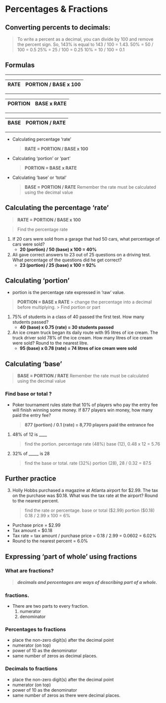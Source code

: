 # Percentages & Fractions
## Converting percents to decimals:
>To write a percent as a decimal, you can divide by 100 and remove the percent sign. So, 143% is equal to 143 / 100 = 1.43.
50% = 50 / 100 = 0.5
25% = 25 / 100 = 0.25
10% = 10 / 100 = 0.1


## Formulas

---
|RATE 	|PORTION / BASE  x 100|
|--|--|

---
|PORTION|BASE x RATE|
|--|--|
---
|BASE|  PORTION / RATE|
|--|--|

---
- Calculating percentage ‘rate’ 
    > **RATE = PORTION / BASE x 100**
- Calculating ‘portion’ or ‘part’
    > **PORTION = BASE x RATE** 
- Calculating ‘base’ or ‘total’ 
    > **BASE = PORTION / RATE**
    Remember the rate must be calculated using the decimal value
## Calculating the percentage ‘rate’  

> **RATE = PORTION / BASE x 100**

> Find the percentage rate 

1. If 20 cars were sold from a garage that had 50 cars, what percentage of cars were sold? 
   - **20 (portion) / 50 (base) x 100 = 40%**
2. Ali gave correct answers to 23 out of 25 questions on a driving test. What percentage of the questions did he get correct? 
   - **23 (portion) / 25 (base) x 100 = 92%**



## Calculating ‘portion’ 
   - portion is the percentage rate expressed in ‘raw’ value. 
> **PORTION = BASE x RATE** 
    > change the percentage into a decimal before multiplying. 
    > Find portion or part

1. 75% of students in a class of 40 passed the first test. How many students passed? 
   - **40 (base) x 0.75 (rate) = 30 students passed**
2. An ice cream truck began its daily route with 95 litres of ice cream. The truck driver sold 78% of the ice cream. How many litres of ice cream were sold? Round to the nearest litre. 
   - **95 (base) x 0.78 (rate) = 74 litres of ice cream were sold**

## Calculating ‘base’  
> **BASE = PORTION / RATE**
Remember the rate must be calculated using the decimal value

### Find base or total ?
- Poker tournament rules state that 10% of players who pay the entry fee will finish winning some money. If 877 players win money, how many paid the entry fee? 
    >**877 (portion) / 0.1 (rate) = 8,770 players paid the entrance fee**
1. 48% of 12 is ____
    > find the portion. 
    > percentage rate (48%)
    > base (12), 
    > 0.48 x 12 = 5.76
2. 32% of _____ is 28 
    > find the base or total. 
    > rate (32%) 
    > portion (28),
    > 28 / 0.32 = 87.5


## Further practice

3. Holly Hobbs purchased a magazine at Atlanta airport for \$2.99. The tax on the purchase was \$0.18. What was the tax rate at the airport? Round to the nearest percent. 
    > find the rate or percentage. 
    > base or total (\$2.99) 
    > portion (\$0.18)
    > 0.18 / 2.99 x 100 =  6%

- Purchase price = $2.99
- Tax amount = $0.18
- Tax rate = tax amount / purchase price = 0.18 / 2.99 = 0.0602 = 6.02%
- Round to the nearest percent = 6.0%



## Expressing ‘part of whole’ using fractions


### What are fractions? 
> ##### decimals and percentages are ways of describing part of a whole. 

### fractions. 

- There are two parts to every fraction. 
  1. numerator 
  2. denominator 


### Percentages to fractions

- place the non-zero digit(s) after the decimal point
- numerator (on top)
- power of 10 as the denominator 
- same number of zeros as decimal places. 



### Decimals to fractions 

- place the non-zero digit(s) after the decimal point
- numerator (on top) 
- power of 10 as the denominator
- same number of zeros as there were decimal places. 



			



				 		  

